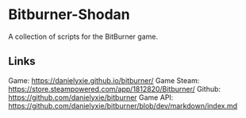 # Bitburner-Shodan

A collection of scripts for the BitBurner game.

## Links

Game:        https://danielyxie.github.io/bitburner/
Game Steam:  https://store.steampowered.com/app/1812820/Bitburner/
Github:      https://github.com/danielyxie/bitburner
Game API:    https://github.com/danielyxie/bitburner/blob/dev/markdown/index.md
